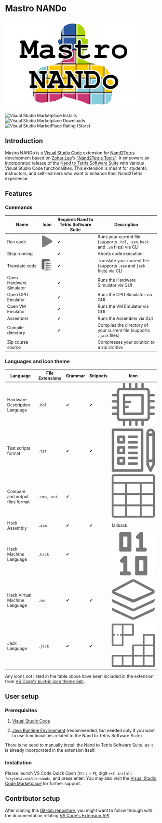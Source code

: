 # Mastro NANDo

![Mastro NANDo Logo](images/icon.png)

![Visual Studio Marketplace Installs](https://img.shields.io/visual-studio-marketplace/i/foxyseta.mastro-nando)
![Visual Studio Marketplace Downloads](https://img.shields.io/visual-studio-marketplace/d/foxyseta.mastro-nando)
![Visual Studio MarketPlace Rating (Stars)](https://img.shields.io/visual-studio-marketplace/stars/foxyseta.mastro-nando)

## Introduction

Mastro NANDo is a [Visual Studio Code](https://code.visualstudio.com/) extension for [Nand2Tetris](https://www.nand2tetris.org/) development based on [Zohar Lee](https://github.com/leafvmaple/)'s ["Nand2Tetris Tools"](https://github.com/leafvmaple/vscode-nand2tetris).
It empowers an incorporated release of the [Nand to Tetris Software Suite](https://www.nand2tetris.org/software) with various Visual Studio Code functionalities. This extension is meant for students, instructors, and self-learners who want to enhance their Nand2Tetris experience.

## Features

### Commands

Name | Icon | Requires Nand to Tetris Software Suite | Description
---- | ---- | ------------------------------- | -----------
Run code | ![Run Code button](images/button.png) | ✔︎ | Runs your current file (supports `.hdl`, `.asm`, `hack` and `.vm` files) via CLI
Stop running | | ✔︎ | Aborts code execution
Translate code | ![Translate Code button](images/button2.png) | ✔︎ | Translate your current file (supports `.asm` and `jack` files) via CLI
Open Hardware Simulator | | ✔︎ | Runs the Hardware Simulator via GUI
Open CPU Emulator | | ✔︎ | Runs the CPU Simulator via GUI
Open VM Emulator | | ✔︎ | Runs the VM Emulator via GUI
Assembler | | ✔︎ | Runs the Assembler via GUI
Compile directory | | ✔︎ | Compiles the directory of your current file (supports `.jack` files)
Zip course source | | | Compresses your solution to a zip archive

### Languages and icon theme

Language | File Extensions | Grammar | Snippets | Icon
-------- | --------------- | ------- | -------- | ----
Hardware Description Language | `.hdl` | ✔︎ | ✔︎ | ![Hardware Description Language icon](./fileicons/images/hdl.svg)
Test scripts format | `.tst` | ✔︎ | ✔︎ | ![Test scripts format icon](./fileicons/images/tst.svg)
Compare and output files format | `.cmp`, `.out` | ✔︎ | | ![Compare and output files format icon](./fileicons/images/cmp-out.svg)
Hack Assembly | `.asm` | ✔︎ | ✔︎ | fallback
Hack Machine Language | `.hack` | ✔︎ | | ![Hack Machine Language icon](./fileicons/images/hack.svg)
Hack Virtual Machine Language | `.vm` | ✔︎ | ✔︎ | ![Hack Virtual Machine Language icon](./fileicons/images/vm.svg)
Jack Language | `.jack` | ✔︎ | ✔︎ | ![jack Language icon](./fileicons/images/jack.svg)

Any icons not listed in the table above have been included in the extension from [VS Code's built-in icon theme Seti](https://github.com/microsoft/vscode/tree/master/extensions/theme-seti).

## User setup

### Prerequisites

1. [Visual Studio Code](https://code.visualstudio.com/Download)

1. [Java Runtime Environment](https://www.java.com/en/download/) (recommended, but needed only if you want to use functionalities related to the Nand to Tetris Software Suite)

There is no need to manually install the Nand to Tetris Software Suite, as it is already incorporated in the extension itself.

### Installation

Please launch VS Code Quick Open (`Ctrl` + `P`), digit `ext install foxyseta.mastro-nando`, and press enter.
You may also visit the [Visual Studio Code Marketplace](https://marketplace.visualstudio.com/items/foxyseta/mastro-nando) for further support.

## Contributor setup

After cloning this [GitHub repository](https://github.com/foxyseta/mastro-nando), you might want to follow through with the documentation relating [VS Code's Extension API](https://code.visualstudio.com/api).
